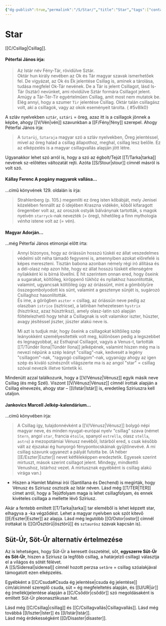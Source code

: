 ```yaml
---
{"dg-publish":true,"permalink":"/S/Star/","title":"Star","tags":["containstransclusions"],"created":"2025-04-27T10:18","updated":"2025-06-02T15:59"}
---
```



# Star

[[C/Csillag\|Csillag]].  

#### Péterfai János írja:

> Az Istár név Fény-Tár, rövidülve Sztár.  
> Oktár hun király nevében az Ok és Tár magyar szavak ismerhetőek fel. De vigyázat, az Ok és Ék jelentése Csillag is, aminek a tárolása, tudása megfelel Ok-Tár nevének. De a Tár is jelent Csillagot, lásd Is-Tár (Isztár) nevünket, ami rövidülve Sztár formára Csillagot jelent. Amúgy a Tár-Tér-Tir egyértelműen Csillag, amit most nem mutatok be. Elég annyi, hogy a szumer `Tir` jelentése Csillag. Oktár talán csillagász volt, aki a csillagok, vagy az okok eseményeit tárolta.
{ #5v8lk0}


A szláv nyelvekben `sztár`, `sztári` = öreg, azaz itt is a csillagok jönnek a képbe, ahogy [[V/Vén\|vén]] szavunkban a [[F/Fény\|fény]] szerepel. Ahogy Péterfai János írja:  
> A `Sztarüj`, `Sztaraja` magyar szó a szláv nyelvekben, Öreg jelentéssel, mivel az öreg halad a csillag állapothoz, meghal, csillag lesz belőle. Ez az elképzelés is a magyar csillagvallás alapján jött létre.  

Ugyanakkor lehet szó arról is, hogy a szó az égbolt/Tejút [[T/Tarka\|tarka]] nevének sz-előtétes változatát rejti. Azóta [[S/Stour\|stour]] címnél másról is volt szó.  

#### Kállay Ferenc A pogány magyarok vallása...  

...című könyvének 129. oldalán is írja:  
> Strahlenberg (p. 105.) megemlíti ez öreg isten kőbábját, mely Jenisei közelében fennállt az ő idejében Kraszna vidékén, kőből kifaragott öregember volt az, az oroszok ostyák bálványnak tartották, s magok nyelvén `starryck`-nak nevezték (= öreg), hihetőleg a finn mythologia *vénha* istene volt az (= vén).  

#### Magyar Adorján...  

...még Péterfai János etimonjai előtt írta:  
> Annyi bizonyos, hogy az óriássün hosszú tüskéi ez állat veszedelmes védelmi sőt néha támadó fegyverei is, amennyiben azokat előrefelé is képes mereszteni. Tisztán babona azonban némely régi író állítása és a dél-olasz nép azon hite, hogy ez állat hosszú tüskéit ellenségére nyilakként ki is bírná lövellni. E hit szerintem onnan ered, hogy őseink a sugarakat, költőileg, kiröppenő tűkhöz és nyilakhoz hasonlították, valamint, ugyancsak költőileg úgy az óriássünt, mint a gömbölyűre összegombolyodott kis sünt, valamint a gesztenye sünjét is, sugározó Csillaghoz hasonlították.  
> És ime, a görögben `aszter` = csillag, az óriássün neve pedig az olaszban `istrice` (isztricse), a latinban hehezetesen `hystrix` (hisztriksz, azaz hüsztriksz), amely olasz-latin szó alapján föltételezhető hogy tehát a Csillagnak is volt valamikor iszter, hüszter, avagy jésítéssel jiszter, jüszter alakú neve is.  
>
> Mi azt is tudjuk már, hogy őseink a csillagokat költőileg szép leányokként személyesítették volt meg, különösen pedig a legszebbet és legnagyobbat, az Esthajnal Csillagot, vagyis a Venus-t, tartották [[T/Tündér Ilona\|Tündér Ilona]] jelképének, valamint hiszen még ma is nevezi népünk a szép leányt "csillag"-nak, kedvesét a legény "csillagom"-nak, "ragyogó csillagom"-nak, ugyanúgy ahogy az igen szép és kiváló színésznőt világszerte ma is az angol "star" = csillag szóval nevezik illetve tüntetik ki.  

Mindenütt azzal találkozunk, hogy a [[V/Vénusz\|Vénusz]] egyik másik neve Csillag (és még Szél). Viszont [[V/Vénusz\|Vénusz]] címnél írottak alapján a Csillag elnevezés, ahogy star – [[I/Istár\|Istár]] is, eredetileg Szíriuszra kell utaljon.  

#### Jankovics Marcell Jelkép-kalendárium...

...című könyvében írja:  
> A Csillag így, tulajdonnévként a [[V/Vénusz\|Vénusz]] bolygó népi magyar neve, és minden nyugat-európai nyelv "csillag" szava (német `Stern`, angol `star`, francia `étoile`, spanyol `estrella`, olasz `stella`, `astro`) a mezopotámiai Vénusz nevéből, Istárból ered, s csak később vált az éjszakai ég hunyorgó fénypontocskáinak gyűjtőnevévé. A mi csillag szavunk ugyanezt a pályát futotta be. (A héber [[E/Eszter\|Eszter]] nevet kétféleképpen eredeztetik. Egyesek szerint mirtuszt, mások szerint csillagot jelent. Mindegy, mindkettő Venushoz, Istárhoz vezet. A mirtusznak egyébként is csillag alakú virága van.)  
- Hiszen a Hamlet Malmai írói (Santillana és Dechend) is megírták, hogy Vénusz és Szíriusz osztozik az Istár néven. Lásd még [[T/TER\|TER]] címet arról, hogy a Tejútfolyam maga is lehet csillagfolyam, és ennek kivételes csillaga a mellette lévő Szíriusz.

Akár a fentebb említett [[T/Tarka\|tarka]] tar eleméből is lehet képzett star, elhagyva a -ka végződést. Lehet a magyar nyelvben sok szót kitevő [[E/Eszter\|Eszter]] az alapja. Lásd még legutóbb [[O/Ostor\|ostor]] címnél írottakat is ([[O/Ösztörű\|ösztörű]] és `sztaurósz` szavak kapcsán is).  

## Süt-Úr, Söt-Úr alternatív értelmezése

Az is lehetséges, hogy Süt-Úr a keresett összetétel, sőt, **egyszerre Süt-Úr és Söt-Úr**, hiszen a Szíriusz (a legfőbb csillag, a határjelző csillag) választja el a világos és sötét félévet.  
A [[S/Sidereal\|sidereal]] címnél hozott perzsa `setâre` = csillag szóalakjával támogatott ezen elképzelés.  

Egyébként a [[C/Csuda#Csuda ég jelentése\|csuda ég jelentése]] cím/alcímnél szereplő csuda, süt = ég megfeleltetés alapján, és [[U/UR\|úr]] ég (mellék)jelentése alapján a [[C/Csődör\|csődör]] szó megoldásaként is említett Süt-Úr pleonasztikusan hat.  

Lásd még [[C/Csillag\|csillag]] és [[C/Csillagvallás\|Csillagvallás]]. Lásd még továbbá [[I/Iszter\|Ister]] és [[I/Istár\|Istár]].  
Lásd még érdekességként [[D/Disaster\|disaster]].  